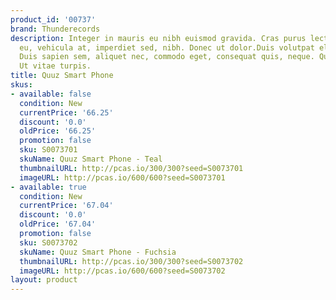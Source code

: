 ```yaml
---
product_id: '00737'
brand: Thunderecords
description: Integer in mauris eu nibh euismod gravida. Cras purus lectus, egestas
  eu, vehicula at, imperdiet sed, nibh. Donec ut dolor.Duis volutpat elit et erat.
  Duis sapien sem, aliquet nec, commodo eget, consequat quis, neque. Quisque id risus.
  Ut vitae turpis.
title: Quuz Smart Phone
skus:
- available: false
  condition: New
  currentPrice: '66.25'
  discount: '0.0'
  oldPrice: '66.25'
  promotion: false
  sku: S0073701
  skuName: Quuz Smart Phone - Teal
  thumbnailURL: http://pcas.io/300/300?seed=S0073701
  imageURL: http://pcas.io/600/600?seed=S0073701
- available: true
  condition: New
  currentPrice: '67.04'
  discount: '0.0'
  oldPrice: '67.04'
  promotion: false
  sku: S0073702
  skuName: Quuz Smart Phone - Fuchsia
  thumbnailURL: http://pcas.io/300/300?seed=S0073702
  imageURL: http://pcas.io/600/600?seed=S0073702
layout: product
---
```


